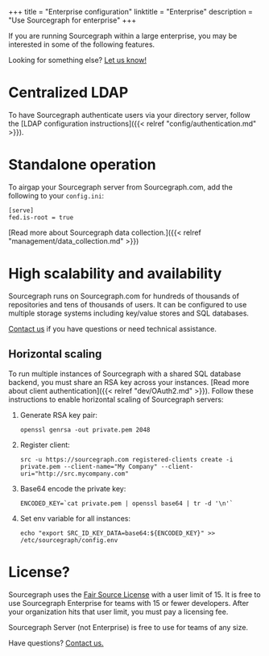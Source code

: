 +++
title = "Enterprise configuration"
linktitle = "Enterprise"
description = "Use Sourcegraph for enterprise"
+++

If you are running Sourcegraph within a large enterprise, you may
be interested in some of the following features.

Looking for something else? [Let us know!](mailto:support@sourcegraph.com)

# Centralized LDAP

To have Sourcegraph authenticate users via your directory server,
follow the [LDAP configuration instructions]({{< relref "config/authentication.md" >}}).

# Standalone operation

To airgap your Sourcegraph server from Sourcegraph.com, add the following to your `config.ini`:

```
[serve]
fed.is-root = true
```

[Read more about Sourcegraph data collection.]({{< relref "management/data_collection.md" >}})

# High scalability and availability

Sourcegraph runs on Sourcegraph.com for hundreds of thousands of repositories and
tens of thousands of users. It can be configured to use multiple storage systems including
key/value stores and SQL databases.

[Contact us](mailto:support@sourcegraph.com) if you have questions or need technical assistance.

## Horizontal scaling

To run multiple instances of Sourcegraph with a shared SQL database backend, you must share
an RSA key across your instances. [Read more about client authentication]({{< relref "dev/OAuth2.md" >}}).
Follow these instructions to enable horizontal scaling of Sourcegraph servers:

1. Generate RSA key pair:

	```
	openssl genrsa -out private.pem 2048
	```

2. Register client:

	```
	src -u https://sourcegraph.com registered-clients create -i private.pem --client-name="My Company" --client-uri="http://src.mycompany.com"
	```

3. Base64 encode the private key:

	```
	ENCODED_KEY=`cat private.pem | openssl base64 | tr -d '\n'`
	```

4. Set env variable for all instances:

	```
	echo "export SRC_ID_KEY_DATA=base64:${ENCODED_KEY}" >> /etc/sourcegraph/config.env
	```

# License?

Sourcegraph uses the [Fair Source License](https://fair.io) with a
user limit of 15. It is free to use Sourcegraph Enterprise for teams
with 15 or fewer developers. After your organization hits that user
limit, you must pay a licensing fee.

Sourcegraph Server (not Enterprise) is free to use for teams of any size.

Have questions? [Contact us.](mailto:support@sourcegraph.com)
